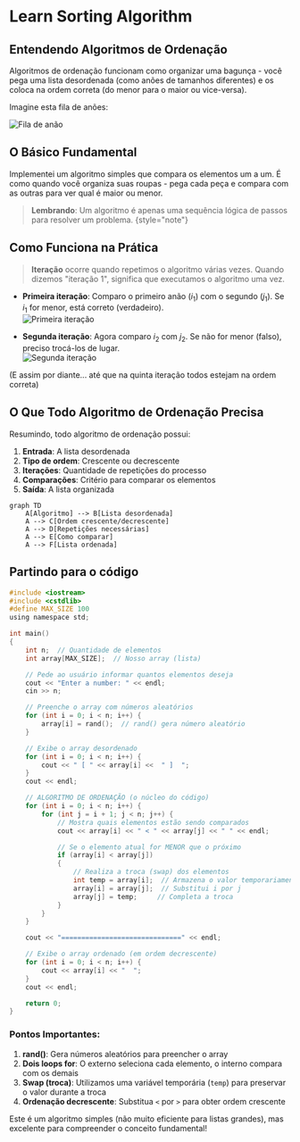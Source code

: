 # Learn Sorting Algorithm

## Entendendo Algoritmos de Ordenação

Algoritmos de ordenação funcionam como organizar uma bagunça - você pega uma lista desordenada (como anões de tamanhos diferentes) e os coloca na ordem correta (do menor para o maior ou vice-versa).

Imagine esta fila de anões:

![Fila de anão](Fila%20de%20anão)

## O Básico Fundamental

Implementei um algoritmo simples que compara os elementos um a um. É como quando você organiza suas roupas - pega cada peça e compara com as outras para ver qual é maior ou menor.

> **Lembrando**: Um algoritmo é apenas uma sequência lógica de passos para resolver um problema.
> {style="note"}

## Como Funciona na Prática

> **Iteração** ocorre quando repetimos o algoritmo várias vezes. Quando dizemos "iteração 1", significa que executamos o algoritmo uma vez.

- **Primeira iteração**: Comparo o primeiro anão ($i_1$) com o segundo ($j_1$). Se $i_1$ for menor, está correto (verdadeiro).  
![Primeira iteração](Primeira%20iteração)

- **Segunda iteração**: Agora comparo $i_2$ com $j_2$. Se não for menor (falso), preciso trocá-los de lugar.  
![Segunda iteração](Segunda%20iteração)

(E assim por diante... até que na quinta iteração todos estejam na ordem correta)

## O Que Todo Algoritmo de Ordenação Precisa

Resumindo, todo algoritmo de ordenação possui:

1. **Entrada**: A lista desordenada
2. **Tipo de ordem**: Crescente ou decrescente
3. **Iterações**: Quantidade de repetições do processo
4. **Comparações**: Critério para comparar os elementos
5. **Saída**: A lista organizada

```mermaid
graph TD
    A[Algoritmo] --> B[Lista desordenada]
    A --> C[Ordem crescente/decrescente]
    A --> D[Repetições necessárias]
    A --> E[Como comparar]
    A --> F[Lista ordenada]
```

## Partindo para o código

```c
#include <iostream>
#include <cstdlib>
#define MAX_SIZE 100
using namespace std;

int main()
{
    int n;  // Quantidade de elementos
    int array[MAX_SIZE];  // Nosso array (lista)

    // Pede ao usuário informar quantos elementos deseja
    cout << "Enter a number: " << endl;
    cin >> n;

    // Preenche o array com números aleatórios
    for (int i = 0; i < n; i++) {
        array[i] = rand();  // rand() gera número aleatório
    }

    // Exibe o array desordenado
    for (int i = 0; i < n; i++) {
        cout << " [ " << array[i] <<  " ]  ";
    }
    cout << endl;

    // ALGORITMO DE ORDENAÇÃO (o núcleo do código)
    for (int i = 0; i < n; i++) {
        for (int j = i + 1; j < n; j++) {
            // Mostra quais elementos estão sendo comparados
            cout << array[i] << " < " << array[j] << " " << endl;

            // Se o elemento atual for MENOR que o próximo
            if (array[i] < array[j])
            {
                // Realiza a troca (swap) dos elementos
                int temp = array[i];  // Armazena o valor temporariamente
                array[i] = array[j];  // Substitui i por j
                array[j] = temp;     // Completa a troca
            }
        }
    }

    cout << "==============================" << endl;

    // Exibe o array ordenado (em ordem decrescente)
    for (int i = 0; i < n; i++) {
        cout << array[i] << "  ";
    }
    cout << endl;

    return 0;
}
```

### Pontos Importantes:

1. **rand()**: Gera números aleatórios para preencher o array
2. **Dois loops for**: O externo seleciona cada elemento, o interno compara com os demais
3. **Swap (troca)**: Utilizamos uma variável temporária (`temp`) para preservar o valor durante a troca
4. **Ordenação decrescente**: Substitua `<` por `>` para obter ordem crescente

Este é um algoritmo simples (não muito eficiente para listas grandes), mas excelente para compreender o conceito fundamental!
